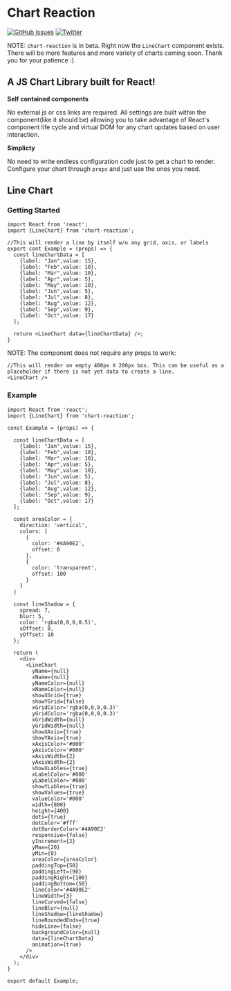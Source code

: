 # Chart Reaction

[![GitHub issues](https://img.shields.io/github/issues/entreprenerder/chart-reaction.svg)](https://github.com/entreprenerder/chart-reaction/issues) [![Twitter](https://img.shields.io/twitter/url/https/github.com/entreprenerder/chart-reaction.svg?style=social)](https://twitter.com/intent/tweet?text=Wow:&url=https%3A%2F%2Fgithub.com%2Fentreprenerder%2Fchart-reaction)

NOTE: `chart-reaction` is in beta. Right now the `LineChart` component exists. There will be more features and more variety of charts coming soon. Thank you for your patience :)

## A JS Chart Library built for React!

**Self contained components**

No external js or css links are required. All settings are built within the component(like it should be) allowing you to take advantage of React's component life cycle and virtual DOM for any chart updates based on user interaction.

**Simplicty**

No need to write endless configuration code just to get a chart to render. Configure your chart through `props` and just use the ones you need.

## Line Chart

### Getting Started
<!-- prettier-ignore -->
```JSX
import React from 'react';
import {LineChart} from 'chart-reaction';

//This will render a line by itself w/o any grid, axis, or labels
export cont Example = (props) => {
  const lineChartData = [
    {label: "Jan",value: 15},
    {label: "Feb",value: 10},
    {label: "Mar",value: 10},
    {label: "Apr",value: 5},
    {label: "May",value: 10},
    {label: "Jun",value: 5},
    {label: "Jul",value: 8},
    {label: "Aug",value: 12},
    {label: "Sep",value: 9},
    {label: "Oct",value: 17}
  ];

  return <LineChart data={lineChartData} />;
}
```
NOTE: The component does not require any props to work:
```JSX
//This will render an empty 400px X 200px box. This can be useful as a placeholder if there is not yet data to create a line.
<LineChart />
```
### Example
<!-- prettier-ignore -->
```JSX
import React from 'react';
import {LineChart} from 'chart-reaction';

const Example = (props) => {

  const lineChartData = [
    {label: "Jan",value: 15},
    {label: "Feb",value: 10},
    {label: "Mar",value: 10},
    {label: "Apr",value: 5},
    {label: "May",value: 10},
    {label: "Jun",value: 5},
    {label: "Jul",value: 8},
    {label: "Aug",value: 12},
    {label: "Sep",value: 9},
    {label: "Oct",value: 17}
  ];

  const areaColor = {
    direction: 'vertical',
    colors: [
      {
        color: '#4A90E2',
        offset: 0
      },
      {
        color: 'transparent',
        offset: 100
      }
    ]
  }

  const lineShadow = {
    spread: 7,
    blur: 5,
    color: 'rgba(0,0,0,0.5)',
    xOffset: 0,
    yOffset: 10
  };

  return (
    <div>
      <LineChart
        yName={null}
        xName={null}
        yNameColor={null}
        xNameColor={null}
        showXGrid={true}
        showYGrid={false}
        xGridColor='rgba(0,0,0,0.3)'
        yGridColor='rgba(0,0,0,0.3)'
        xGridWidth={null}
        yGridWidth={null}
        showXAxis={true}
        showYAxis={true}
        xAxisColor='#000'
        yAxisColor='#000'
        xAxisWidth={2}
        yAxisWidth={2}
        showXLables={true}
        xLabelColor='#000'
        yLabelColor='#000'
        showYLables={true}
        showValues={true}
        valueColor='#000'
        width={800}
        height={400}
        dots={true}
        dotColor='#fff'
        dotBorderColor='#4A90E2'
        responsive={false}
        yIncrement={2}
        yMax={20}
        yMin={0}
        areaColor={areaColor}
        paddingTop={50}
        paddingLeft={90}
        paddingRight={100}
        paddingBottom={50}
        lineColor='#4A90E2'
        lineWidth={3}
        lineCurved={false}
        lineBlur={null}
        lineShadow={lineShadow}
        lineRoundedEnds={true}
        hideLine={false}
        backgroundColor={null}
        data={lineChartData}
        animation={true}
      />
    </div>
  );
}

export default Example;
```
